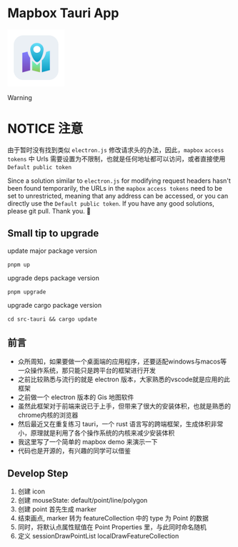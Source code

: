 # Mapbox Tauri App

<img width="128" alt="app-icon" src="./app-icon.png">

> [!warning]
>
> # NOTICE 注意
>
> 由于暂时没有找到类似 `electron.js` 修改请求头的办法，因此，`mapbox` `access tokens` 中 Urls 需要设置为不限制，也就是任何地址都可以访问，或者直接使用 `Default public token`
>
> Since a solution similar to `electron.js` for modifying request headers hasn't been found temporarily, the URLs in the `mapbox` `access tokens` need to be set to unrestricted, meaning that any address can be accessed, or you can directly use the `Default public token`. If you have any good solutions, please git pull. Thank you. 🙏

## Small tip to upgrade

update major package version

```
pnpm up
```

upgrade deps package version

```
pnpm upgrade
```

upgrade cargo package version

```
cd src-tauri && cargo update
```

## 前言

- 众所周知，如果要做一个桌面端的应用程序，还要适配windows与macos等一众操作系统，那只能只是跨平台的框架进行开发
- 之前比较熟悉与流行的就是 electron 版本，大家熟悉的vscode就是应用的此框架
- 之前做一个 electron 版本的 Gis 地图软件
- 虽然此框架对于前端来说已于上手，但带来了很大的安装体积，也就是熟悉的chrome内核的浏览器
- 然后最近又在重复练习 tauri，一个 rust 语言写的跨端框架，生成体积非常小，原理就是利用了各个操作系统的内核来减少安装体积
- 我这里写了一个简单的 mapbox demo 来演示一下
- 代码也是开源的，有兴趣的同学可以借鉴

## Develop Step

1. 创建 icon
2. 创建 mouseState: default/point/line/polygon
3. 创建 point 首先生成 marker
4. 结束画点, marker 转为 featureCollection 中的 type 为 Point 的数据
5. 同时，将默认点属性赋值在 Point Properties 里，与此同时命名随机
6. 定义 sessionDrawPointList localDrawFeatureCollection
